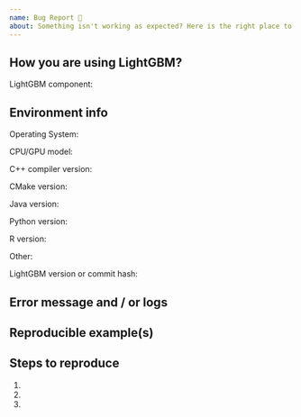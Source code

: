 ```yaml
---
name: Bug Report 🐞
about: Something isn't working as expected? Here is the right place to report.
---
```


<!--
Please search your question on previous issues, Stack Overflow (https://stackoverflow.com/questions/tagged/lightgbm) or other search engines before you open a new one.

Also, for bugs and unexpected issues, please check the latest master branch first.
-->

## How you are using LightGBM?

<!-- 
Choose one of the following components

* R package
* Python package
* C++ library
* Command Line Interface (CLI)
* Java via SWIG
* Other (please specify)
-->
LightGBM component: 

## Environment info

<!-- Fill out each of the below. If something is not applicable, put 'N/A' or leave it blank -->

Operating System:

CPU/GPU model:

C++ compiler version:

CMake version:

Java version:

Python version:

R version:

Other:

<!-- Please check the latest master branch first -->
LightGBM version or commit hash:

## Error message and / or logs

<!-- Paste error log below -->


## Reproducible example(s)

<!--
Paste examples code below.

If possible, try to provide a minimum working example that does not
require access to proprietary data: https://stackoverflow.com/help/minimal-reproducible-example.
-->

## Steps to reproduce

1.
2.
3.

